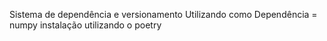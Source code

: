 Sistema de dependência e versionamento
Utilizando como Dependência = numpy
instalação utilizando o poetry
